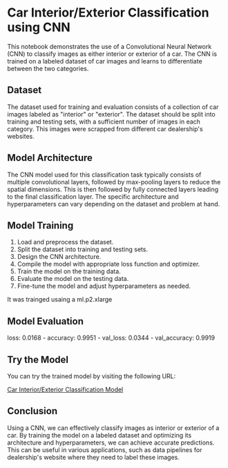 # Car Interior/Exterior Classification using CNN

This notebook demonstrates the use of a Convolutional Neural Network (CNN) to classify images as either interior or exterior of a car. The CNN is trained on a labeled dataset of car images and learns to differentiate between the two categories.

## Dataset

The dataset used for training and evaluation consists of a collection of car images labeled as "interior" or "exterior". The dataset should be split into training and testing sets, with a sufficient number of images in each category. This images were scrapped from different car dealership's websites.

## Model Architecture

The CNN model used for this classification task typically consists of multiple convolutional layers, followed by max-pooling layers to reduce the spatial dimensions. This is then followed by fully connected layers leading to the final classification layer. The specific architecture and hyperparameters can vary depending on the dataset and problem at hand.

## Model Training

1. Load and preprocess the dataset.
2. Split the dataset into training and testing sets.
3. Design the CNN architecture.
4. Compile the model with appropriate loss function and optimizer.
5. Train the model on the training data.
6. Evaluate the model on the testing data.
7. Fine-tune the model and adjust hyperparameters as needed.

It was trainged usaing a ml.p2.xlarge

## Model Evaluation

loss: 0.0168 - accuracy: 0.9951 - val_loss: 0.0344 - val_accuracy: 0.9919

## Try the Model

You can try the trained model by visiting the following URL:

[Car Interior/Exterior Classification Model](https://huggingface.co/spaces/jotaefe/car-detect)

## Conclusion

Using a CNN, we can effectively classify images as interior or exterior of a car. By training the model on a labeled dataset and optimizing its architecture and hyperparameters, we can achieve accurate predictions. This can be useful in various applications, such as data pipelines for dealership's website where they need to label these images.
